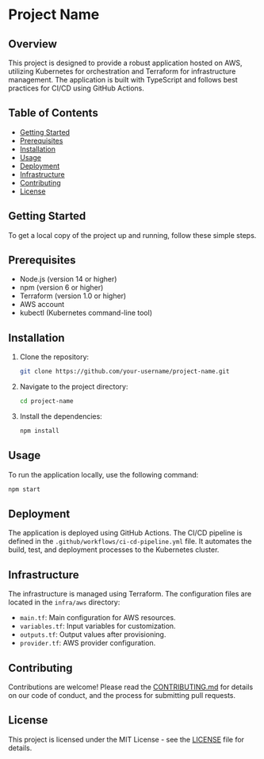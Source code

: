 # Project Name

## Overview
This project is designed to provide a robust application hosted on AWS, utilizing Kubernetes for orchestration and Terraform for infrastructure management. The application is built with TypeScript and follows best practices for CI/CD using GitHub Actions.

## Table of Contents
- [Getting Started](#getting-started)
- [Prerequisites](#prerequisites)
- [Installation](#installation)
- [Usage](#usage)
- [Deployment](#deployment)
- [Infrastructure](#infrastructure)
- [Contributing](#contributing)
- [License](#license)

## Getting Started
To get a local copy of the project up and running, follow these simple steps.

## Prerequisites
- Node.js (version 14 or higher)
- npm (version 6 or higher)
- Terraform (version 1.0 or higher)
- AWS account
- kubectl (Kubernetes command-line tool)

## Installation
1. Clone the repository:
   ```bash
   git clone https://github.com/your-username/project-name.git
   ```
2. Navigate to the project directory:
   ```bash
   cd project-name
   ```
3. Install the dependencies:
   ```bash
   npm install
   ```

## Usage
To run the application locally, use the following command:
```bash
npm start
```

## Deployment
The application is deployed using GitHub Actions. The CI/CD pipeline is defined in the `.github/workflows/ci-cd-pipeline.yml` file. It automates the build, test, and deployment processes to the Kubernetes cluster.

## Infrastructure
The infrastructure is managed using Terraform. The configuration files are located in the `infra/aws` directory:
- `main.tf`: Main configuration for AWS resources.
- `variables.tf`: Input variables for customization.
- `outputs.tf`: Output values after provisioning.
- `provider.tf`: AWS provider configuration.

## Contributing
Contributions are welcome! Please read the [CONTRIBUTING.md](CONTRIBUTING.md) for details on our code of conduct, and the process for submitting pull requests.

## License
This project is licensed under the MIT License - see the [LICENSE](LICENSE) file for details.
